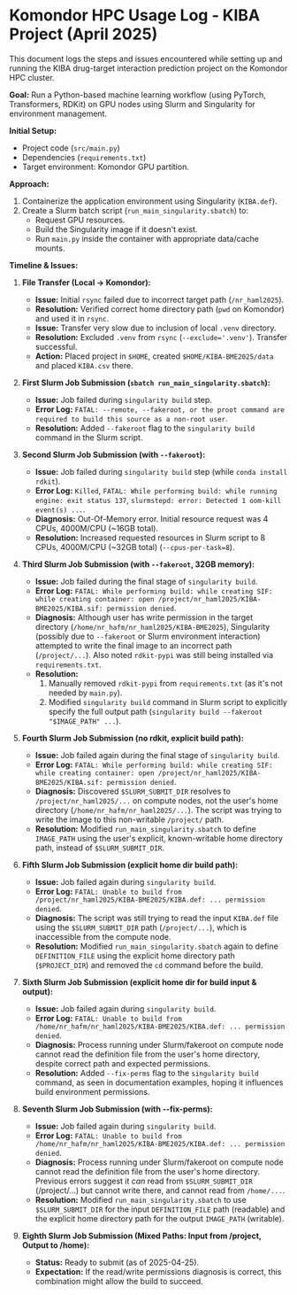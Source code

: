 # Komondor HPC Usage Log - KIBA Project (April 2025)

This document logs the steps and issues encountered while setting up and running the KIBA drug-target interaction prediction project on the Komondor HPC cluster.

**Goal:** Run a Python-based machine learning workflow (using PyTorch, Transformers, RDKit) on GPU nodes using Slurm and Singularity for environment management.

**Initial Setup:**
*   Project code (`src/main.py`)
*   Dependencies (`requirements.txt`)
*   Target environment: Komondor GPU partition.

**Approach:**
1.  Containerize the application environment using Singularity (`KIBA.def`).
2.  Create a Slurm batch script (`run_main_singularity.sbatch`) to:
    *   Request GPU resources.
    *   Build the Singularity image if it doesn't exist.
    *   Run `main.py` inside the container with appropriate data/cache mounts.

**Timeline & Issues:**

1.  **File Transfer (Local -> Komondor):**
    *   **Issue:** Initial `rsync` failed due to incorrect target path (`/nr_haml2025`).
    *   **Resolution:** Verified correct home directory path (`pwd` on Komondor) and used it in `rsync`.
    *   **Issue:** Transfer very slow due to inclusion of local `.venv` directory.
    *   **Resolution:** Excluded `.venv` from `rsync` (`--exclude='.venv'`). Transfer successful.
    *   **Action:** Placed project in `$HOME`, created `$HOME/KIBA-BME2025/data` and placed `KIBA.csv` there.

2.  **First Slurm Job Submission (`sbatch run_main_singularity.sbatch`):**
    *   **Issue:** Job failed during `singularity build` step.
    *   **Error Log:** `FATAL: --remote, --fakeroot, or the proot command are required to build this source as a non-root user`.
    *   **Resolution:** Added `--fakeroot` flag to the `singularity build` command in the Slurm script.

3.  **Second Slurm Job Submission (with `--fakeroot`):**
    *   **Issue:** Job failed during `singularity build` step (while `conda install rdkit`).
    *   **Error Log:** `Killed`, `FATAL: While performing build: while running engine: exit status 137`, `slurmstepd: error: Detected 1 oom-kill event(s) ...`.
    *   **Diagnosis:** Out-Of-Memory error. Initial resource request was 4 CPUs, 4000M/CPU (~16GB total).
    *   **Resolution:** Increased requested resources in Slurm script to 8 CPUs, 4000M/CPU (~32GB total) (`--cpus-per-task=8`).

4.  **Third Slurm Job Submission (with `--fakeroot`, 32GB memory):**
    *   **Issue:** Job failed during the final stage of `singularity build`.
    *   **Error Log:** `FATAL: While performing build: while creating SIF: while creating container: open /project/nr_haml2025/KIBA-BME2025/KIBA.sif: permission denied`.
    *   **Diagnosis:** Although user has write permission in the target directory (`/home/nr_hafm/nr_haml2025/KIBA-BME2025`), Singularity (possibly due to `--fakeroot` or Slurm environment interaction) attempted to write the final image to an incorrect path (`/project/...`). Also noted `rdkit-pypi` was still being installed via `requirements.txt`.
    *   **Resolution:** 
        1. Manually removed `rdkit-pypi` from `requirements.txt` (as it's not needed by `main.py`).
        2. Modified `singularity build` command in Slurm script to explicitly specify the full output path (`singularity build --fakeroot "$IMAGE_PATH" ...`).

5.  **Fourth Slurm Job Submission (no rdkit, explicit build path):**
    *   **Issue:** Job failed again during the final stage of `singularity build`.
    *   **Error Log:** `FATAL: While performing build: while creating SIF: while creating container: open /project/nr_haml2025/KIBA-BME2025/KIBA.sif: permission denied`.
    *   **Diagnosis:** Discovered `$SLURM_SUBMIT_DIR` resolves to `/project/nr_haml2025/...` on compute nodes, not the user's home directory (`/home/nr_hafm/nr_haml2025/...`). The script was trying to write the image to this non-writable `/project/` path.
    *   **Resolution:** Modified `run_main_singularity.sbatch` to define `IMAGE_PATH` using the user's explicit, known-writable home directory path, instead of `$SLURM_SUBMIT_DIR`.

6.  **Fifth Slurm Job Submission (explicit home dir build path):**
    *   **Issue:** Job failed again during `singularity build`.
    *   **Error Log:** `FATAL: Unable to build from /project/nr_haml2025/KIBA-BME2025/KIBA.def: ... permission denied`.
    *   **Diagnosis:** The script was still trying to read the input `KIBA.def` file using the `$SLURM_SUBMIT_DIR` path (`/project/...`), which is inaccessible from the compute node.
    *   **Resolution:** Modified `run_main_singularity.sbatch` again to define `DEFINITION_FILE` using the explicit home directory path (`$PROJECT_DIR`) and removed the `cd` command before the build.

7.  **Sixth Slurm Job Submission (explicit home dir for build input & output):**
    *   **Issue:** Job failed again during `singularity build`.
    *   **Error Log:** `FATAL: Unable to build from /home/nr_hafm/nr_haml2025/KIBA-BME2025/KIBA.def: ... permission denied`.
    *   **Diagnosis:** Process running under Slurm/fakeroot on compute node cannot read the definition file from the user's home directory, despite correct path and expected permissions.
    *   **Resolution:** Added `--fix-perms` flag to the `singularity build` command, as seen in documentation examples, hoping it influences build environment permissions.

8.  **Seventh Slurm Job Submission (with --fix-perms):**
    *   **Issue:** Job failed again during `singularity build`.
    *   **Error Log:** `FATAL: Unable to build from /home/nr_hafm/nr_haml2025/KIBA-BME2025/KIBA.def: ... permission denied`.
    *   **Diagnosis:** Process running under Slurm/fakeroot on compute node cannot read the definition file from the user's home directory. Previous errors suggest it *can* read from `$SLURM_SUBMIT_DIR` (/project/...) but cannot write there, and cannot read from `/home/...`.
    *   **Resolution:** Modified `run_main_singularity.sbatch` to use `$SLURM_SUBMIT_DIR` for the input `DEFINITION_FILE` path (readable) and the explicit home directory path for the output `IMAGE_PATH` (writable).

9.  **Eighth Slurm Job Submission (Mixed Paths: Input from /project, Output to /home):**
    *   **Status:** Ready to submit (as of 2025-04-25).
    *   **Expectation:** If the read/write permissions diagnosis is correct, this combination might allow the build to succeed.
